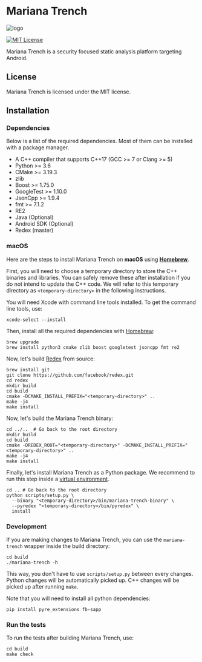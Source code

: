 # Mariana Trench

![logo](https://github.com/facebookincubator/mariana-trench/blob/master/logo.png?raw=true)

[![MIT License](https://img.shields.io/badge/license-MIT-blue.svg?style=flat)](http://choosealicense.com/licenses/mit/)

Mariana Trench is a security focused static analysis platform targeting Android.

## License

Mariana Trench is licensed under the MIT license.

## Installation

### Dependencies

Below is a list of the required dependencies. Most of them can be installed with a package manager.

* A C++ compiler that supports C++17 (GCC >= 7 or Clang >= 5)
* Python >= 3.6
* CMake >= 3.19.3
* zlib
* Boost >= 1.75.0
* GoogleTest >= 1.10.0
* JsonCpp >= 1.9.4
* fmt >= 7.1.2
* RE2
* Java (Optional)
* Android SDK (Optional)
* Redex (master)

### macOS

Here are the steps to install Mariana Trench on **macOS** using **[Homebrew](https://brew.sh/)**.

First, you will need to choose a temporary directory to store the C++ binaries and libraries. You can safely remove these after installation if you do not intend to update the C++ code. We will refer to this temporary directory as `<temporary-directory>` in the following instructions.

You will need Xcode with command line tools installed. To get the command line tools, use:

```shell
xcode-select --install
```

Then, install all the required dependencies with [Homebrew](https://brew.sh/):

```shell
brew upgrade
brew install python3 cmake zlib boost googletest jsoncpp fmt re2
```

Now, let's build [Redex](https://fbredex.com/) from source:
```shell
brew install git
git clone https://github.com/facebook/redex.git
cd redex
mkdir build
cd build
cmake -DCMAKE_INSTALL_PREFIX="<temporary-directory>" ..
make -j4
make install
```

Now, let's build the Mariana Trench binary:
```shell
cd ../..  # Go back to the root directory
mkdir build
cd build
cmake -DREDEX_ROOT="<temporary-directory>" -DCMAKE_INSTALL_PREFIX="<temporary-directory>" ..
make -j4
make install
```

Finally, let's install Mariana Trench as a Python package.
We recommend to run this step inside a [virtual environment](https://packaging.python.org/tutorials/installing-packages/#creating-virtual-environments).
```shell
cd .. # Go back to the root directory
python scripts/setup.py \
  --binary "<temporary-directory>/bin/mariana-trench-binary" \
  --pyredex "<temporary-directory>/bin/pyredex" \
  install
```

### Development

If you are making changes to Mariana Trench, you can use the `mariana-trench` wrapper inside the build directory:
```shell
cd build
./mariana-trench -h
```

This way, you don't have to use `scripts/setup.py` between every changes.
Python changes will be automatically picked up.
C++ changes will be picked up after running `make`.

Note that you will need to install all python dependencies:
```shell
pip install pyre_extensions fb-sapp
```

### Run the tests

To run the tests after building Mariana Trench, use:
```shell
cd build
make check
```
